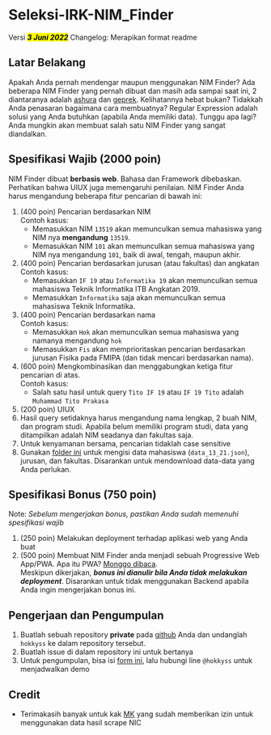 # Seleksi-IRK-NIM_Finder

Versi <strong><i><mark>3 Juni 2022</mark></i></strong>
Changelog: Merapikan format readme

## Latar Belakang

Apakah Anda pernah mendengar maupun menggunakan NIM Finder? Ada beberapa NIM Finder yang pernah dibuat dan masih ada sampai saat ini, 2 diantaranya adalah [ashura](https://ashura.id/nim/) dan [geprek](https://geprek.mkamadeus.dev/). Kelihatannya hebat bukan? Tidakkah Anda penasaran bagaimana cara membuatnya? Regular Expression adalah solusi yang Anda butuhkan (apabila Anda memiliki data). Tunggu apa lagi? Anda mungkin akan membuat salah satu NIM Finder yang sangat diandalkan.

## Spesifikasi Wajib (2000 poin)

NIM Finder dibuat <strong>berbasis web</strong>. Bahasa dan Framework dibebaskan. Perhatikan bahwa UIUX juga memengaruhi penilaian. NIM Finder Anda harus mengandung beberapa fitur pencarian di bawah ini:

1. (400 poin) Pencarian berdasarkan NIM<br />
   Contoh kasus:
   - Memasukkan NIM `13519` akan memunculkan semua mahasiswa yang NIM nya <strong>mengandung</strong> `13519`.
   - Memasukkan NIM `101` akan memunculkan semua mahasiswa yang NIM nya mengandung `101`, baik di awal, tengah, maupun akhir.
2. (400 poin) Pencarian berdasarkan jurusan (atau fakultas) dan angkatan<br />
   Contoh kasus: 
   - Memasukkan `IF 19` atau `Informatika 19` akan memunculkan semua mahasiswa Teknik Informatika ITB Angkatan 2019. 
   - Memasukkan `Informatika` saja akan memunculkan semua mahasiswa Teknik Informatika.
3. (400 poin) Pencarian berdasarkan nama<br />
   Contoh kasus: 
   - Memasukkan `Hok` akan memunculkan semua mahasiswa yang namanya mengandung `hok` 
   - Memasukkan `Fis` akan memprioritaskan pencarian berdasarkan jurusan Fisika pada FMIPA (dan tidak mencari berdasarkan nama).
4. (600 poin) Mengkombinasikan dan menggabungkan ketiga fitur pencarian di atas.<br />
   Contoh kasus: 
   - Salah satu hasil untuk query `Tito IF 19` atau `IF 19 Tito` adalah `Muhammad Tito Prakasa`
5. (200 poin) UIUX
6. Hasil query setidaknya harus mengandung nama lengkap, 2 buah NIM, dan program studi. Apabila belum memiliki program studi, data yang ditampilkan adalah NIM seadanya dan fakultas saja.
7. Untuk kenyamanan bersama, pencarian tidaklah case sensitive
8. Gunakan [folder ini](https://github.com/mkamadeus/nim-finder-v2/tree/main/src/json) untuk mengisi data mahasiswa (`data_13_21.json`), jurusan, dan fakultas. Disarankan untuk mendownload data-data yang Anda perlukan.

## Spesifikasi Bonus (750 poin)

Note: <i>Sebelum mengerjakan bonus, pastikan Anda sudah memenuhi spesifikasi wajib</i>

1. (250 poin) Melakukan deployment terhadap aplikasi web yang Anda buat
2. (500 poin) Membuat NIM Finder anda menjadi sebuah Progressive Web App/PWA. Apa itu PWA? [Monggo dibaca](https://web.dev/what-are-pwas/).<br />Meskipun dikerjakan, <strong><i>bonus ini dianulir bila Anda tidak melakukan deployment</i></strong>. Disarankan untuk tidak menggunakan Backend apabila Anda ingin mengerjakan bonus ini.

## Pengerjaan dan Pengumpulan

1. Buatlah sebuah repository <strong>private</strong> pada [github](https://github.com) Anda dan undanglah `hokkyss` ke dalam repository tersebut.
2. Buatlah issue di dalam repository ini untuk bertanya
3. Untuk pengumpulan, bisa isi [form ini](https://forms.gle/H1DHbotY2BE3chpE8), lalu hubungi line `@hokkyss` untuk menjadwalkan demo

## Credit

- Terimakasih banyak untuk kak [MK](https://github.com/mkamadeus) yang sudah memberikan izin untuk menggunakan data hasil scrape NIC
